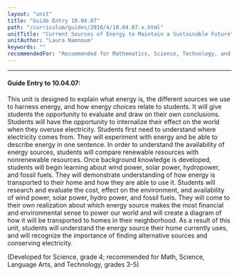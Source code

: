 ```yaml
---
layout: "unit"
title: "Guide Entry 10.04.07"
path: "/curriculum/guides/2010/4/10.04.07.x.html"
unitTitle: "Current Sources of Energy to Maintain a Sustainable Future"
unitAuthor: "Laura Namnoum"
keywords: ""
recommendedFor: "Recommended for Mathematics, Science, Technology, and Language Arts, grades 3-5"
---
```

<body>
<hr/>
<h4>
Guide Entry to 10.04.07:
</h4>
<p>
This unit is designed to explain what energy is, the different sources we use to harness energy, and how energy choices relate to students. It will give students the opportunity to evaluate and draw on their own conclusions. Students will have the opportunity to internalize their effect on the world when they overuse electricity. Students first need to understand where electricity comes from. They will experiment with energy and be able to describe energy in one sentence. In order to understand the availability of energy sources, students will compare renewable resources with nonrenewable resources. Once background knowledge is developed, students will begin learning about wind power, solar power, hydropower, and fossil fuels. They will demonstrate understanding of how energy is transported to their home and how they are able to use it.  Students will research and evaluate the cost, effect on the environment, and availability of wind power, solar power, hydro power, and fossil fuels. They will come to their own realization about which energy source makes the most financial and environmental sense to power our world and will create a diagram of how it will be transported to homes in their neighborhood. As a result of this unit, students will understand the energy source their home currently uses, and will recognize the importance of finding alternative sources and conserving electricity.
</p>
<p>
(Developed for Science, grade 4; recommended for Math, Science, Language Arts, and Technology, grades 3-5)
</p>
</body>
